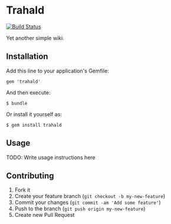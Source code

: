 # Trahald

[![Build Status](https://travis-ci.org/3100/trahald.png?branch=master)](https://travis-ci.org/3100/trahald)

Yet another simple wiki.

## Installation

Add this line to your application's Gemfile:

    gem 'trahald'

And then execute:

    $ bundle

Or install it yourself as:

    $ gem install trahald

## Usage

TODO: Write usage instructions here

## Contributing

1. Fork it
2. Create your feature branch (`git checkout -b my-new-feature`)
3. Commit your changes (`git commit -am 'Add some feature'`)
4. Push to the branch (`git push origin my-new-feature`)
5. Create new Pull Request
